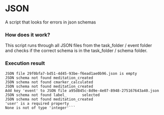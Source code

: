 # JSON

A script that looks for errors in json schemas

### How does it work?

This script runs through all JSON files from the task_folder / event folder and checks if the correct schema is in the task_folder / schema folder.

### Execution result

```'user' is a required property
JSON file 29f0bfa7-bd51-4d45-93be-f6ead1ae0b96.json is empty
JSON schema not found meditation_created
JSON schema not found cmarker_calculated
JSON schema not found meditation_created
Add key 'event' to JSON file a95d845c-8d9e-4e07-8948-275167643a40.json
JSON schema not found label_       selected
JSON schema not found meditation_created
'user' is a required property
None is not of type 'integer'```
